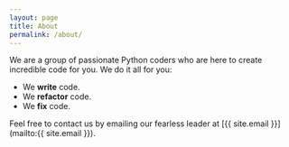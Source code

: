 ```yaml
---
layout: page
title: About
permalink: /about/
---
```


We are a group of passionate Python coders who are here to create incredible code for you.
We do it all for you:

- We **write** code.
- We **refactor** code. 
- We **fix** code.

Feel free to contact us by emailing our fearless leader at 
[{{ site.email }}](mailto:{{ site.email }}).

<!--This is the base Jekyll theme. You can find out more info about customizing your Jekyll theme, as well as basic Jekyll usage documentation at [jekyllrb.com](http://jekyllrb.com/)-->

<!--You can find the source code for the Jekyll new theme at:-->
<!--{% include icon-github.html username="jglovier" %} /-->
<!--[jekyll-new](https://github.com/jglovier/jekyll-new)-->

<!--You can find the source code for Jekyll at-->
<!--{% include icon-github.html username="jekyll" %} /-->
<!--[jekyll](https://github.com/jekyll/jekyll)-->
